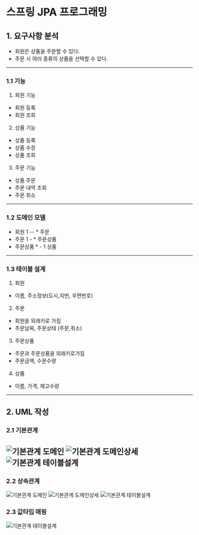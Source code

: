 # 스프링 JPA 프로그래밍 


## 1. 요구사항 분석

- 회원은 상품을 주문할 수 있다.
- 주문 시 여러 종류의 상품을 선택할 수 있다.

---

### 1.1 기능

1. 회원 기능
 - 회원 등록
 - 회원 조회

2. 상품 기능
 - 상품 등록
 - 상품 수정
 - 상품 조회

3. 주문 기능
 - 상품 주문
 - 주문 내역 조회
 - 주문 취소

---
### 1.2 도메인 모델

 - 회원 1 -- * 주문
 - 주문 1 - * 주문상품
 - 주문상품 * - 1 상품

---
### 1.3 테이블 설계

1. 회원
- 이름, 주소정보(도시,지번, 우편번호)
2. 주문
- 회원을 외래키로 가짐
- 주문날짜, 주문상태 (주문,취소)
3. 주문상품
- 주문과 주문상품을 외래키로가짐
- 주문금액, 수문수량
4. 상품
- 이름, 가격, 재고수량

---

## 2. UML 작성

### 2.1 기본관계
![기본관계 도메인](uml/BaseRelation/BaseDomain.png)
![기본관계 도메인상세](uml/BaseRelation/ERD.png)
![기본관계 테이블설계](uml/BaseRelation/DetailDomain.png)
---
### 2.2 상속관계
![기본관계 도메인](uml/Inheritance/BaseDomain.png)
![기본관계 도메인상세](uml/Inheritance/ERD.png)
![기본관계 테이블설계](uml/Inheritance/DetailDomain.png)

### 2.3 값타입 매핑
![기본관계 테이블설계](uml/ValueType/DetailDomain.png)
